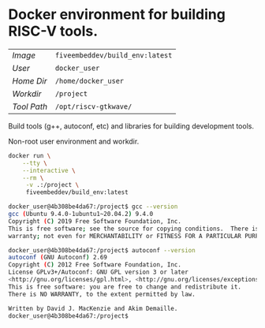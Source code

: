 # Docker environment for building RISC-V tools.

|       |                                         |
|-------|-----------------------------------------|
|*Image*| `fiveembeddev/build_env:latest`|
|*User*| `docker_user`|
|*Home Dir*| `/home/docker_user`|
|*Workdir*| `/project`|
|*Tool Path*| `/opt/riscv-gtkwave/`|

Build tools (g++, autoconf, etc) and libraries for building development tools.

Non-root user environment and workdir.

```bash
docker run \
    --tty \
    --interactive \
    --rm \
     -v .:/project \
     fiveembeddev/build_env:latest
```

```bash
docker_user@4b308be4da67:/project$ gcc --version
gcc (Ubuntu 9.4.0-1ubuntu1~20.04.2) 9.4.0
Copyright (C) 2019 Free Software Foundation, Inc.
This is free software; see the source for copying conditions.  There is NO
warranty; not even for MERCHANTABILITY or FITNESS FOR A PARTICULAR PURPOSE.

docker_user@4b308be4da67:/project$ autoconf --version
autoconf (GNU Autoconf) 2.69
Copyright (C) 2012 Free Software Foundation, Inc.
License GPLv3+/Autoconf: GNU GPL version 3 or later
<http://gnu.org/licenses/gpl.html>, <http://gnu.org/licenses/exceptions.html>
This is free software: you are free to change and redistribute it.
There is NO WARRANTY, to the extent permitted by law.

Written by David J. MacKenzie and Akim Demaille.
docker_user@4b308be4da67:/project$
```

